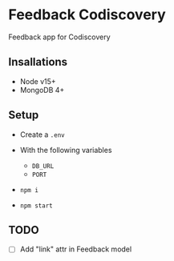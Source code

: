 # Feedback Codiscovery

Feedback app for Codiscovery

## Insallations

- Node v15+
- MongoDB 4+

## Setup

- Create a `.env`
- With the following variables

  - `DB_URL`
  - `PORT`

- `npm i`
- `npm start`

## TODO

- [ ] Add "link" attr in Feedback model
